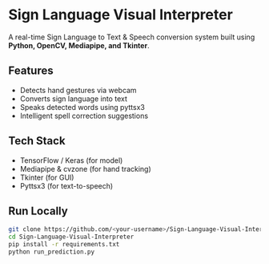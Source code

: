 # Sign Language Visual Interpreter

A real-time Sign Language to Text & Speech conversion system built using **Python, OpenCV, Mediapipe, and Tkinter**.

## Features
- Detects hand gestures via webcam
- Converts sign language into text
- Speaks detected words using pyttsx3
- Intelligent spell correction suggestions

## Tech Stack
- TensorFlow / Keras (for model)
- Mediapipe & cvzone (for hand tracking)
- Tkinter (for GUI)
- Pyttsx3 (for text-to-speech)

## Run Locally
```bash
git clone https://github.com/<your-username>/Sign-Language-Visual-Interpreter.git
cd Sign-Language-Visual-Interpreter
pip install -r requirements.txt
python run_prediction.py
